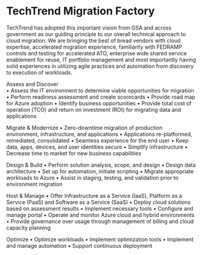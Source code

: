 # TechTrend Migration Factory

TechTrend has adopted this important vision from GSA and across government as our guiding principle to our overall technical approach to cloud migration.  We are bringing the best of bread vendors with cloud expertise, accelerated migration experience, familiarity with FEDRAMP controls and testing for accelerated ATO, enterprise wide shared service enablement for reuse, IT portfolio management and most importantly having solid experiences in utilizing agile practices and automation from discovery to execution of workloads.

Assess and Discover<BR>
• Assess the IT environment to determine viable opportunities for migration
• Perform readiness assessment and create scorecards
• Provide road map for Azure adoption
• Identify business opportunities
• Provide total cost of operation (TCO) and return on investment (ROI) for migrating data and applications

Migrate & Modernize
• Zero-downtime migration of production environment, infrastructure, and applications
• Applications re-platformed, remediated, consolidated
• Seamless experience for the end user
• Keep data, apps, devices, and user identities secure
• Simplify infrastructure
• Decrease time to market for new business capabilities

Design & Build
• Perform solution analysis, scope, and design
• Design data architecture
• Set up for automation, initiate scripting
• Migrate appropriate workloads to Azure
• Assist in staging, testing, and validation prior to environment migration

Host & Manage
• Offer Infrastructure as a Service (IaaS), Platform as a Service (PaaS) and Software as a Service (SaaS)
• Deploy cloud solutions based on assessment results
• Implement necessary tools
• Configure and manage portal
• Operate and monitor Azure cloud and hybrid environments
• Provide governance over usage through management of billing and cloud capacity planning

Optimize
• Optimize workloads
• Implement optimization tools
• Implement and manage automation
• Support continuous deployment
